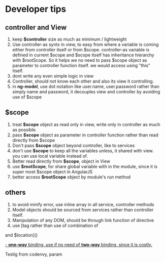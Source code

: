 # Developer tips

## controller and View

1. keep **$controller** size as much as minimum / lightweight
2. Use controller-as syntx in view, to easy from where a variable is coming either from controller itself or from $scope. controller-as variable is defined in current $scope and $scope itself has inheritance hierarchy with $rootScope. So it helps we no need to pass $scope object as parameter to controller function itself. we would access using "this" itself.
3. dont write any even simple logic in view
4. Controller, should not know each other and also its view it controlling.
5. in **ng-model**, use dot notation like user.name, user.password rather than simply name and password, it decouples view and controller by avoiding use of $scope

## $scope

1. treat **$scope** object as read only in view, write only in controller as much as possible.
2. pass **$scope** object as parameter in controller function rather than read directly from $scope
3. Don't pass **$scope** object beyond controller, like to services
4. don't use **$scope** to keep all the variables unless, it shared with view. you can use local variable instead of.
5. Better read directly from **$scope**, object in View
6. use **$rootScope**, for share global variable with in the module, since it is super most $scope object in AngularJS
7. better access **$rootScope** object by module's _run_ method

## others

1. to avoid minify error, use inline array in all service, controller methods
2. Model objects should be sourced from services rather than controller itself.
3. Manipulation of any DOM, should be through link function of directive
4. use [tag rather than use of combination of

  <ng-click> and $location</ng-click>]()

[- **one-way** binding, use if no need of **two-way** binding, since it is costly.]()

[]()

Testig from codenvy, param
